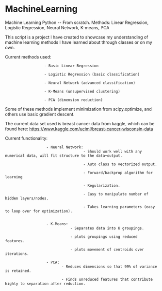 # MachineLearning
Machine Learning Python -- From scratch. Methods: Linear Regression, Logistic Regression, Neural Network, K-means, PCA

This script is a project I have created to showcase my understanding of machine learning methods I have learned about
through classes or on my own.

Current methods used:

                      - Basic Linear Regression
                      
                      - Logistic Regression (basic classification)
                      
                      - Neural Network (advanced classification)
                      
                      - K-Means (unsupervised clustering)
                      
                      - PCA (dimension reduction)
                      
Some of these methods implement minimization from scipy.optimize, and others use basic gradient descent.
                   
The current data set used is breast cancer data from kaggle, which can be found here: https://www.kaggle.com/uciml/breast-cancer-wisconsin-data

Current functionality:

                       - Neural Network:
                                        - Should work well with any numerical data, will fit structure to the data+output.
                                        
                                        - Auto class to vectorized output.
                                        
                                        - Forward/backprop algorithm for learning
                                        
                                        - Regularization.
                                        
                                        - Easy to manipulate number of hidden layers/nodes.
                                        
                                        - Takes learning parameters (easy to loop over for optimization).
                                  
                                        
                       - K-Means:
                                  - Separates data into K groupings.
                                  
                                  - plots groupings using reduced features.
                                  
                                  - plots movement of centroids over iterations.
                                  
                       - PCA:
                              - Reduces dimensions so that 99% of variance is retained.
                              
                              - Finds unreduced features that contribute highly to separation after reduction.
                              
